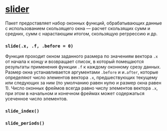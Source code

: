 # [slider](https://slider.r-lib.org/)
Пакет предоставляет набор оконных функций, обрабатывающих данные с использованием скользящего окна — расчет скользящих сумм и средних, сумм с нарастающим итогом, скользящую регррессию и др.
### `slide(.x, .f, .before = 0)`
Функция проходит окном заданного размера по значениям вектора `.x` от начала к концу и возвращает список, в который помещаются результаты применения функции `.f` к каждому оконному срезу данных.
Размер окна устанавливается аргументами `.before` и и`.after`, которые определяют число элементов вектора `.x`, предшествующих текущему или следующих за ним (по умолчанию равен нулю и размер окна равен 1).
Число оконных фреймов всегда равно числу элементов вектора `.x`, при этом в начальном и конечном фреймах может содержаться усеченное число элементов.

### `slide_index()`


### `slide_periods()`


